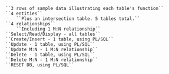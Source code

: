     ``3 rows of sample data illustrating each table's function``
    ``4 entities``
        ``Plus an intersection table. 5 tables total.``
    ``4 relationships``
        ``Including 1 M:N relationship``
    ``Select/Read/Display - all tables``
    ``Create/Insert - 1 table, using PL/SQL``
    ``Update - 1 table, using PL/SQL``
    ``Update M:N - 1 M:N relationship``
    ``Delete - 1 table, using PL/SQL``
    ``Delete M:N - 1 M:N relationship``
    ``RESET DB, using PL/SQL``
